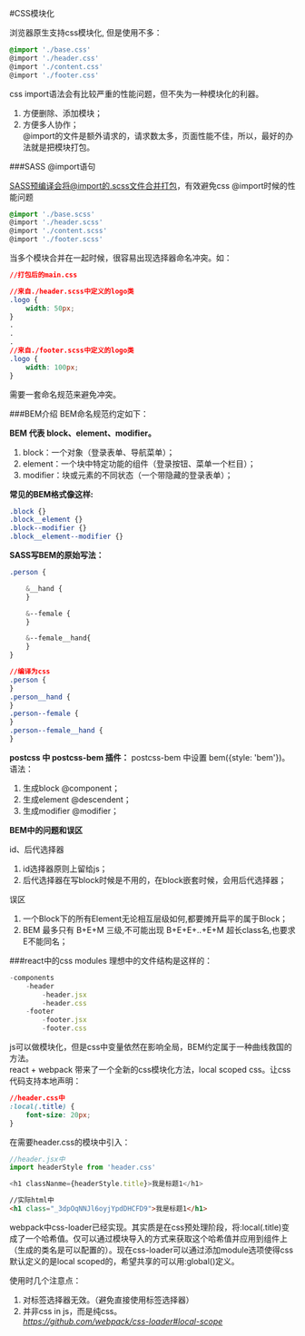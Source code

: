 #CSS模块化


浏览器原生支持css模块化, 但是使用不多：
```css
@import './base.css'
@import './header.css'
@import './content.css'
@import './footer.css'
```
css import语法会有比较严重的性能问题，但不失为一种模块化的利器。  
1. 方便删除、添加模块；  
2. 方便多人协作；  
@import的文件是额外请求的，请求数太多，页面性能不佳，所以，最好的办法就是把模块打包。

###SASS @import语句

SASS预编译会将@import的.scss文件合并打包，有效避免css @import时候的性能问题
```css
@import './base.scss'
@import './header.scss'
@import './content.scss'
@import './footer.scss'
```
当多个模块合并在一起时候，很容易出现选择器命名冲突。如：
```css
//打包后的main.css

//来自./header.scss中定义的logo类
.logo {
	width: 50px;
}
.
.
.
//来自./footer.scss中定义的logo类
.logo {
	width: 100px;
}
```
需要一套命名规范来避免冲突。

###BEM介绍
BEM命名规范约定如下：

**BEM 代表 block、element、modifier。**  
1. block：一个对象（登录表单、导航菜单）；  
2. element：一个块中特定功能的组件（登录按钮、菜单一个栏目）；  
3. modifier：块或元素的不同状态（一个带隐藏的登录表单）； 

**常见的BEM格式像这样:**  
```css
.block {}  
.block__element {}  
.block--modifier {}  
.block__element--modifier {}
```
**SASS写BEM的原始写法：**
```css
.person {

	&__hand {
	}

	&--female {
 	}

 	&--female__hand{
 	}
}
```

```css
//编译为css
.person {
}
.person__hand {
}
.person--female {
}
.person--female__hand {
}
```
**postcss 中 postcss-bem 插件：**
postcss-bem 中设置 bem({style: 'bem'})。语法：  
1. 生成block @component；  
2. 生成element @descendent；  
3. 生成modifier @modifier；  

**BEM中的问题和误区**  

id、后代选择器   
1. id选择器原则上留给js；  
2. 后代选择器在写block时候是不用的，在block嵌套时候，会用后代选择器；   
  
误区    
1. 一个Block下的所有Element无论相互层级如何,都要摊开扁平的属于Block；  
2. BEM 最多只有 B+E+M 三级,不可能出现 B+E+E+..+E+M 超长class名,也要求E不能同名；  
  
###react中的css modules
理想中的文件结构是这样的：
```javascript
-components
	-header
		-header.jsx
		-header.css
	-footer
		-footer.jsx
		-footer.css
```
js可以做模块化，但是css中变量依然在影响全局，BEM约定属于一种曲线救国的方法。   
react + webpack 带来了一个全新的css模块化方法，local scoped css。让css代码支持本地声明：
```css
//header.css中
:local(.title) {
	font-size: 20px;
}
```
在需要header.css的模块中引入：

```javascript
//header.jsx中
import headerStyle from 'header.css'

<h1 classNanme={headerStyle.title}>我是标题1</h1>
```
```html
//实际html中
<h1 class="_3dpOqNNJl6oyjYpdDHCFD9">我是标题1</h1>
```
webpack中css-loader已经实现。其实质是在css预处理阶段，将:local(.title)变成了一个哈希值。仅可以通过模块导入的方式来获取这个哈希值并应用到组件上（生成的类名是可以配置的）。现在css-loader可以通过添加module选项使得css默认定义的是local scoped的，希望共享的可以用:global()定义。    
      
使用时几个注意点：   
1. 对标签选择器无效。（避免直接使用标签选择器）   
2. 并非css in js，而是纯css。   
*https://github.com/webpack/css-loader#local-scope*
